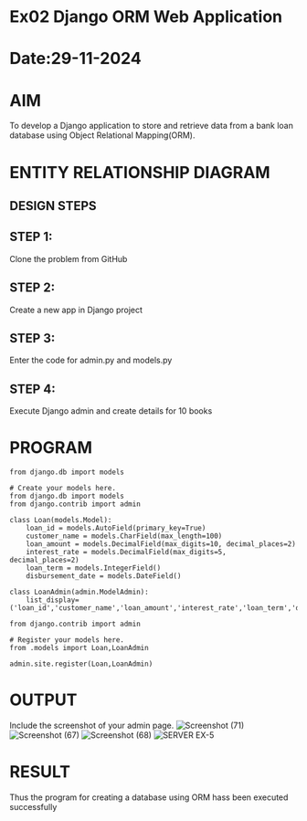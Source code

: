 # Ex02 Django ORM Web Application
# Date:29-11-2024
# AIM
To develop a Django application to store and retrieve data from a bank loan database using Object Relational Mapping(ORM).

# ENTITY RELATIONSHIP DIAGRAM
## DESIGN STEPS
## STEP 1:
Clone the problem from GitHub

## STEP 2:
Create a new app in Django project

## STEP 3:
Enter the code for admin.py and models.py

## STEP 4:
Execute Django admin and create details for 10 books

# PROGRAM
```# model.py
from django.db import models

# Create your models here.
from django.db import models
from django.contrib import admin

class Loan(models.Model):
    loan_id = models.AutoField(primary_key=True)
    customer_name = models.CharField(max_length=100)
    loan_amount = models.DecimalField(max_digits=10, decimal_places=2)
    interest_rate = models.DecimalField(max_digits=5, decimal_places=2)
    loan_term = models.IntegerField()
    disbursement_date = models.DateField()

class LoanAdmin(admin.ModelAdmin):
    list_display=('loan_id','customer_name','loan_amount','interest_rate','loan_term','disbursement_date')
```

```# admin.py
from django.contrib import admin

# Register your models here.
from .models import Loan,LoanAdmin

admin.site.register(Loan,LoanAdmin)
```
# OUTPUT
Include the screenshot of your admin page.
![Screenshot (71)](https://github.com/user-attachments/assets/5d6244db-90a7-4a88-8237-d13aabbc2ea3)
![Screenshot (67)](https://github.com/user-attachments/assets/bf3fad45-356f-44c3-b9ef-3d0960e9e81f)
![Screenshot (68)](https://github.com/user-attachments/assets/2ea91fef-47e2-43c1-b17d-ba597433e58b)
![SERVER EX-5](https://github.com/user-attachments/assets/de4b4da0-c62d-486a-8175-22f4fcfaab4c)









# RESULT
Thus the program for creating a database using ORM hass been executed successfully
